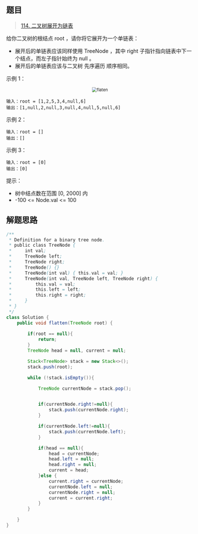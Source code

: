 ## 题目

> [114. 二叉树展开为链表](https://leetcode-cn.com/problems/flatten-binary-tree-to-linked-list/)

给你二叉树的根结点 root ，请你将它展开为一个单链表：

* 展开后的单链表应该同样使用 TreeNode ，其中 right 子指针指向链表中下一个结点，而左子指针始终为 null 。
* 展开后的单链表应该与二叉树 先序遍历 顺序相同。

示例 1：

<center><img src="https://ning-wang.oss-cn-beijing.aliyuncs.com/blog-imags/flaten.jpg" alt="flaten" style="zoom:80%;" /></center>

```
输入：root = [1,2,5,3,4,null,6]
输出：[1,null,2,null,3,null,4,null,5,null,6]
```

示例 2：

```
输入：root = []
输出：[]
```

示例 3：

```
输入：root = [0]
输出：[0]
```




提示：

* 树中结点数在范围 [0, 2000] 内
* -100 <= Node.val <= 100

## 解题思路

```java
/**
 * Definition for a binary tree node.
 * public class TreeNode {
 *     int val;
 *     TreeNode left;
 *     TreeNode right;
 *     TreeNode() {}
 *     TreeNode(int val) { this.val = val; }
 *     TreeNode(int val, TreeNode left, TreeNode right) {
 *         this.val = val;
 *         this.left = left;
 *         this.right = right;
 *     }
 * }
 */
class Solution {
    public void flatten(TreeNode root) {
        
        if(root == null){
            return;
        }
        TreeNode head = null, current = null;

        Stack<TreeNode> stack = new Stack<>();
        stack.push(root);

        while (!stack.isEmpty()){

            TreeNode currentNode = stack.pop();


            if(currentNode.right!=null){
                stack.push(currentNode.right);
            }

            if(currentNode.left!=null){
                stack.push(currentNode.left);
            }

            if(head == null){
                head = currentNode;
                head.left = null;
                head.right = null;
                current = head;
            }else {
                current.right = currentNode;
                currentNode.left = null;
                currentNode.right = null;
                current = current.right;
            }
        }

    }
}
```

